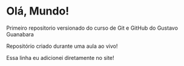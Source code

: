 # Olá, Mundo!
 Primeiro repositorio versionado do curso de Git e GitHub do Gustavo Guanabara

 Repositório criado durante uma aula ao vivo!

 Essa linha eu adicionei diretamente no site!
